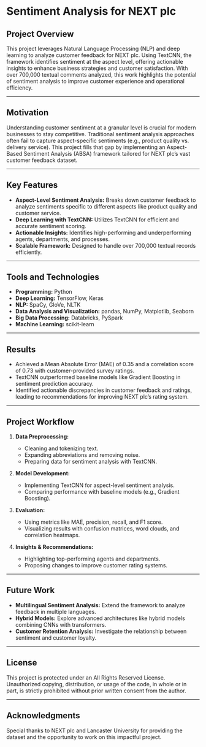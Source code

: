# Sentiment Analysis for NEXT plc

## Project Overview
This project leverages Natural Language Processing (NLP) and deep learning to analyze customer feedback for NEXT plc. Using TextCNN, the framework identifies sentiment at the aspect level, offering actionable insights to enhance business strategies and customer satisfaction. With over 700,000 textual comments analyzed, this work highlights the potential of sentiment analysis to improve customer experience and operational efficiency.

---

## Motivation
Understanding customer sentiment at a granular level is crucial for modern businesses to stay competitive. Traditional sentiment analysis approaches often fail to capture aspect-specific sentiments (e.g., product quality vs. delivery service). This project fills that gap by implementing an Aspect-Based Sentiment Analysis (ABSA) framework tailored for NEXT plc’s vast customer feedback dataset.

---

## Key Features
- **Aspect-Level Sentiment Analysis:** Breaks down customer feedback to analyze sentiments specific to different aspects like product quality and customer service.
- **Deep Learning with TextCNN:** Utilizes TextCNN for efficient and accurate sentiment scoring.
- **Actionable Insights:** Identifies high-performing and underperforming agents, departments, and processes.
- **Scalable Framework:** Designed to handle over 700,000 textual records efficiently.

---

## Tools and Technologies
- **Programming:** Python
- **Deep Learning:** TensorFlow, Keras
- **NLP:** SpaCy, GloVe, NLTK
- **Data Analysis and Visualization:** pandas, NumPy, Matplotlib, Seaborn
- **Big Data Processing:** Databricks, PySpark
- **Machine Learning:** scikit-learn

---

## Results
- Achieved a Mean Absolute Error (MAE) of 0.35 and a correlation score of 0.73 with customer-provided survey ratings.
- TextCNN outperformed baseline models like Gradient Boosting in sentiment prediction accuracy.
- Identified actionable discrepancies in customer feedback and ratings, leading to recommendations for improving NEXT plc’s rating system.

---

## Project Workflow
1. **Data Preprocessing:**
   - Cleaning and tokenizing text.
   - Expanding abbreviations and removing noise.
   - Preparing data for sentiment analysis with TextCNN.

2. **Model Development:**
   - Implementing TextCNN for aspect-level sentiment analysis.
   - Comparing performance with baseline models (e.g., Gradient Boosting).

3. **Evaluation:**
   - Using metrics like MAE, precision, recall, and F1 score.
   - Visualizing results with confusion matrices, word clouds, and correlation heatmaps.

4. **Insights & Recommendations:**
   - Highlighting top-performing agents and departments.
   - Proposing changes to improve customer rating systems.

---

## Future Work
- **Multilingual Sentiment Analysis:** Extend the framework to analyze feedback in multiple languages.
- **Hybrid Models:** Explore advanced architectures like hybrid models combining CNNs with transformers.
- **Customer Retention Analysis:** Investigate the relationship between sentiment and customer loyalty.

---

## License
This project is protected under an All Rights Reserved License. Unauthorized copying, distribution, or usage of the code, in whole or in part, is strictly prohibited without prior written consent from the author.

---

## Acknowledgments
Special thanks to NEXT plc and Lancaster University for providing the dataset and the opportunity to work on this impactful project.

